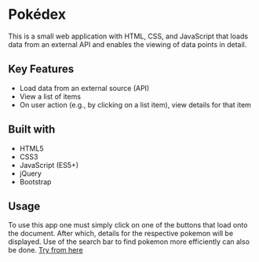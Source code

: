# Pokédex
 This is a small web application with HTML, CSS, and JavaScript that loads data from an external API and enables the viewing of data points in detail.


## Key Features
- Load data from an external source (API) 
- View a list of items 
- On user action (e.g., by clicking on a list item), view details for that item



## Built with
- HTML5
- CSS3
- JavaScript (ES5+)
- jQuery
- Bootstrap

## Usage
To use this app one must simply click on one of the buttons that load onto the document. After which, details for the respective pokemon will be displayed. Use of the search bar to find pokemon more efficiently can also be done. [Try from here](https://pokedex-app30edc5.netlify.app)

